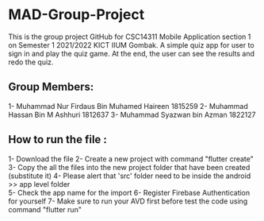 # MAD-Group-Project
This is the group project GitHub for CSC14311 Mobile Application section 1 on Semester 1 2021/2022 KICT IIUM Gombak. A simple quiz app for user to sign in and play the quiz game. At the end, the user can see the results and redo the quiz.

## Group Members:
1- Muhammad Nur Firdaus Bin Muhamed Haireen 1815259
2- Muhammad Hassan Bin M Ashhuri 1812637
3- Muhammad Syazwan bin Azman 1822127

## How to run the file :
1- Download the file
2- Create a new project with command "flutter create"
3- Copy the all the files into the new project folder that have been created (substitute it)
4- Please alert that 'src' folder need to be inside the android >> app level folder  
5- Check the app name for the import
6- Register Firebase Authentication for yourself 
7- Make sure to run your AVD first before test the code using command "flutter run"
